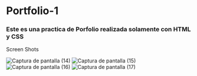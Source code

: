 # Portfolio-1
### Este es una practica de Porfolio realizada solamente con HTML y CSS

Screen Shots

![Captura de pantalla (14)](https://user-images.githubusercontent.com/85538493/148252891-f5e0142f-89c1-48b5-b2f0-0ed663c75f39.png)
![Captura de pantalla (15)](https://user-images.githubusercontent.com/85538493/148252915-edf672b2-0157-4e54-a63c-1c99f243fe5b.png)
![Captura de pantalla (16)](https://user-images.githubusercontent.com/85538493/148252948-25152bc5-c4f2-4b11-a26f-65a8e09fe965.png)
![Captura de pantalla (17)](https://user-images.githubusercontent.com/85538493/148252968-1dca4db1-75d0-4f19-89ed-e5ef6b9184c7.png)


